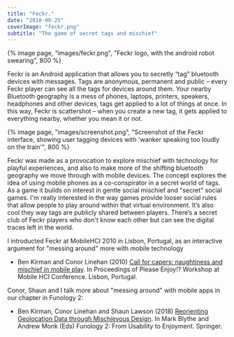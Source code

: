 ```yaml
---
title: "Feckr."
date: "2010-09-25"
coverImage: "feckr.png"
subtitle: "The game of secret tags and mischief"
---
```


{% image page, "images/feckr.png", "Feckr logo, with the android robot swearing", 800 %}

Feckr is an Android application that allows you to secretly “tag” bluetooth devices with messages. Tags are anonymous, permanent and public – every Feckr player can see all the tags for devices around them. Your nearby Bluetooth geography is a mess of phones, laptops, printers, speakers, headphones and other devices, tags get applied to a lot of things at once. In this way, Feckr is scattershot – when you create a new tag, it gets applied to everything nearby, whether you mean it or not.

{% image page, "images/screenshot.png", "Screenshot of the Feckr interface, showing user tagging devices with 'wanker speaking too loudly on the train'", 800 %}

Feckr was made as a provocation to explore mischief with technology for playful experiences, and also to make more of the shifting bluetooth geography we move through with mobile devices. The concept explores the idea of using mobile phones as a co-conspirator in a secret world of tags.  As a game it builds on interest in gentle social mischief and "secret" social games. I'm really interested in the way games provide looser social rules that allow people to play around within that virtual environment. It’s also cool they way tags are publicly shared between players. There’s a secret club of Feckr players who don't know each other but can see the digital traces left in the world.

I introducted Feckr at MobileHCI 2010 in Lisbon, Portugal, as an interactive argument for "messing around" more with mobile technology

* Ben Kirman and Conor Linehan (2010) [Call for capers: naughtiness and mischief in mobile play](/papers/Kirman2010Capers.pdf). In Proceedings of Please Enjoy!? Workshop at Mobile HCI Conference. Lisbon, Portugal.

Conor, Shaun and I talk more about "messing around" with mobile apps in our chapter in Funology 2:

* Ben Kirman, Conor Linehan and Shaun Lawson (2018) [Reorienting Geolocation Data through Mischievous Design](/papers/Kirman2018GeolocationFunology.pdf). In Mark Blythe and Andrew Monk (Eds) Funology 2: From Usability to Enjoyment. Springer.